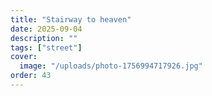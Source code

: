 ```yaml
---
title: "Stairway to heaven"
date: 2025-09-04
description: ""
tags: ["street"]
cover:
  image: "/uploads/photo-1756994717926.jpg"
order: 43
---
```



